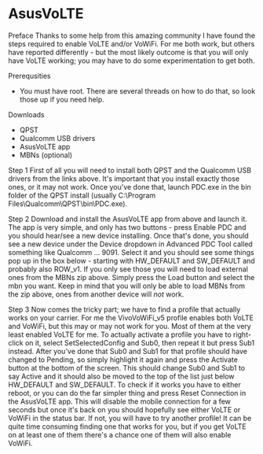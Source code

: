 # AsusVoLTE
Preface
Thanks to some help from this amazing community I have found the steps required to enable VoLTE and/or VoWiFi. For me both work, but others have reported differently - but the most likely outcome is that you will only have VoLTE working; you may have to do some experimentation to get both.

Prerequsities
* You must have root. There are several threads on how to do that, so look those up if you need help.

Downloads
* QPST
* Qualcomm USB drivers
* AsusVoLTE app
* MBNs (optional)

Step 1
First of all you will need to install both QPST and the Qualcomm USB drivers from the links above. It's important that you install exactly those ones, or it may not work. Once you've done that, launch PDC.exe in the bin folder of the QPST install (usually C:\Program Files\Qualcomm\QPST\bin\PDC.exe).

Step 2
Download and install the AsusVoLTE app from above and launch it. The app is very simple, and only has two buttons - press Enable PDC and you should hear/see a new device installing. Once that's done, you should see a new device under the Device dropdown in Advanced PDC Tool called something like Qualcomm ... 9091. Select it and you should see some things pop up in the box below - starting with HW_DEFAULT and SW_DEFAULT and probably also ROW_v1. If you only see those you will need to load external ones from the MBNs zip above. Simply press the Load button and select the mbn you want. Keep in mind that you will only be able to load MBNs from the zip above, ones from another device will *not* work.

Step 3
Now comes the tricky part; we have to find a profile that actually works on your carrier. For me the VivoVoWiFi_v5 profile enables both VoLTE and VoWiFi, but this may or may not work for you. Most of them at the very least enabled VoLTE for me.
To actually activate a profile you have to right-click on it, select SetSelectedConfig and Sub0, then repeat it but press Sub1 instead. After you've done that Sub0 and Sub1 for that profile should have changed to Pending, so simply highlight it again and press the Activate button at the bottom of the screen. This should change Sub0 and Sub1 to say Active and it should also be moved to the top of the list just below HW_DEFAULT and SW_DEFAULT.
To check if it works you have to either reboot, or you can do the far simpler thing and press Reset Connection in the AsusVoLTE app. This will disable the mobile connection for a few seconds but once it's back on you should hopefully see either VoLTE or VoWiFi in the status bar. If not, you will have to try another profile! It can be quite time consuming finding one that works for you, but if you get VoLTE on at least one of them there's a chance one of them will also enable VoWiFi.